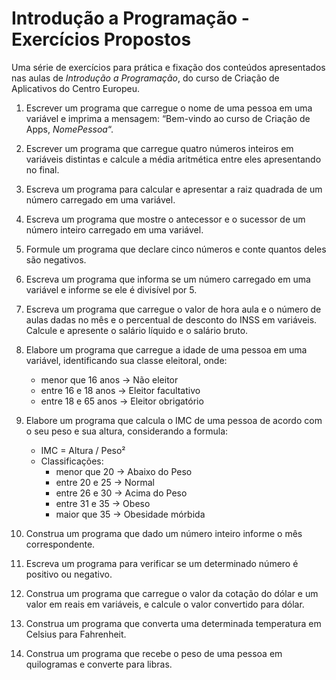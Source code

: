 # Introdução a Programação - Exercícios Propostos
Uma série de exercícios para prática e fixação dos conteúdos apresentados nas aulas de _Introdução a Programação_, do curso de Criação de Aplicativos do Centro Europeu.

1. Escrever um programa que carregue o nome de uma pessoa em uma variável e imprima a mensagem: “Bem-vindo ao curso de Criação de Apps, _NomePessoa_“.

2. Escrever um programa que carregue quatro números inteiros em variáveis distintas e calcule a média aritmética entre eles apresentando no final.

3. Escreva um programa para calcular e apresentar a raiz quadrada de um número carregado em uma variável.

4. Escreva um programa que mostre o antecessor e o sucessor de um número inteiro carregado em uma variável.

5. Formule um programa que declare cinco números e conte quantos deles são negativos.

6. Escreva um programa que informa se um número carregado em uma variável e informe se ele é divisível por 5.

7. Escreva um programa que carregue o valor de hora aula e o número de aulas dadas no mês e o percentual de desconto do INSS em variáveis. Calcule e apresente o salário líquido e o salário bruto.

8. Elabore um programa que carregue a idade de uma pessoa em uma variável, identificando sua classe eleitoral, onde:
	* menor que 16 anos -\> Não eleitor
	* entre 16 e 18 anos -\> Eleitor facultativo
	* entre 18 e 65 anos -\> Eleitor obrigatório 

9. Elabore um programa que calcula o IMC de uma pessoa de acordo com o seu peso e sua altura, considerando a formula:
	* IMC = Altura / Peso²
	* Classificações:
		* menor que 20 -\> Abaixo do Peso
		* entre 20 e 25 -\> Normal
		* entre 26 e 30 -\> Acima do Peso
		* entre 31 e 35 -\> Obeso
		* maior que 35 -\> Obesidade mórbida

10. Construa um programa que dado um número inteiro informe o mês correspondente.

11. Escreva um programa para verificar se um determinado número é positivo ou negativo.

12. Construa um programa que carregue o valor da cotação do dólar e um valor em reais em variáveis, e calcule o valor convertido para dólar.

10. Construa um programa que converta uma determinada temperatura em Celsius para Fahrenheit.

11. Construa um programa que recebe o peso de uma pessoa em quilogramas e converte para libras.